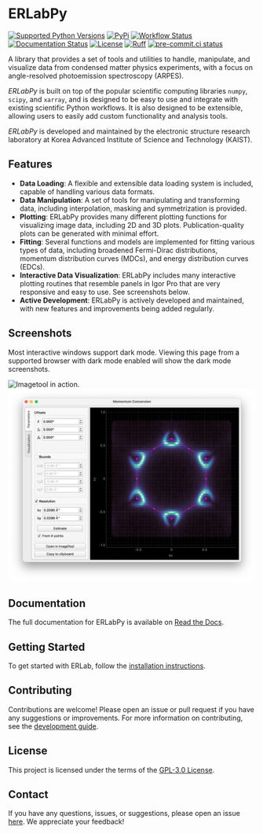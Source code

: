 # ERLabPy
[![Supported Python Versions](https://img.shields.io/pypi/pyversions/erlab)](https://pypi.org/project/erlab/)
[![PyPi](https://img.shields.io/pypi/v/erlab.svg)](https://pypi.org/project/erlab/)
[![Workflow Status](https://github.com/kmnhan/erlabpy/actions/workflows/release.yml/badge.svg)](https://github.com/kmnhan/erlabpy/actions/workflows/release.yml)
[![Documentation Status](https://readthedocs.org/projects/erlabpy/badge/)](https://erlabpy.readthedocs.io/)
[![License](https://img.shields.io/pypi/l/erlab)](https://github.com/kmnhan/erlabpy/blob/main/LICENSE)
[![Ruff](https://img.shields.io/endpoint?url=https://raw.githubusercontent.com/astral-sh/ruff/main/assets/badge/v2.json)](https://github.com/astral-sh/ruff)
[![pre-commit.ci status](https://results.pre-commit.ci/badge/github/kmnhan/erlabpy/main.svg)](https://results.pre-commit.ci/latest/github/kmnhan/erlabpy/main)

A library that provides a set of tools and utilities to handle, manipulate, and
visualize data from condensed matter physics experiments, with a focus on
angle-resolved photoemission spectroscopy (ARPES).

*ERLabPy* is built on top of the popular scientific computing libraries `numpy`,
`scipy`, and `xarray`, and is designed to be easy to use and integrate with
existing scientific Python workflows. It is also designed to be extensible,
allowing users to easily add custom functionality and analysis tools.

*ERLabPy* is developed and maintained by the electronic structure research
laboratory at Korea Advanced Institute of Science and Technology (KAIST).

## Features

- **Data Loading**: A flexible and extensible data loading system is included,
  capable of handling various data formats.
- **Data Manipulation**: A set of tools for manipulating and transforming data,
  including interpolation, masking and symmetrization is provided.
- **Plotting**: ERLabPy provides many different plotting functions for
  visualizing image data, including 2D and 3D plots. Publication-quality plots
  can be generated with minimal effort.
- **Fitting**: Several functions and models are implemented for fitting various
  types of data, including broadened Fermi-Dirac distributions, momentum
  distribution curves (MDCs), and energy distribution curves (EDCs).
- **Interactive Data Visualization**: ERLabPy includes many interactive plotting
  routines that resemble panels in Igor Pro that are very responsive and easy to
  use. See screenshots below.
- **Active Development**: ERLabPy is actively developed and maintained, with new
  features and improvements being added regularly.

## Screenshots

Most interactive windows support dark mode. Viewing this page from a supported
browser with dark mode enabled will show the dark mode screenshots.

<picture>
  <source media="(prefers-color-scheme: dark)" srcset="https://github.com/kmnhan/erlabpy/blob/main/docs/source/images/imagetool_dark.png?raw=true">
  <source media="(prefers-color-scheme: light)" srcset="https://github.com/kmnhan/erlabpy/blob/main/docs/source/images/imagetool_light.png?raw=true">
  <img alt="Imagetool in action." src="https://github.com/kmnhan/erlabpy/blob/main/docs/source/images/imagetool_light.png?raw=true">
</picture>

<picture>
  <source media="(prefers-color-scheme: dark)" srcset="https://github.com/kmnhan/erlabpy/blob/main/docs/source/images/ktool_1_dark.png?raw=true">
  <source media="(prefers-color-scheme: light)" srcset="https://github.com/kmnhan/erlabpy/blob/main/docs/source/images/ktool_1_light.png?raw=true">
  <img alt="Imagetool in action." src="https://github.com/kmnhan/erlabpy/blob/main/docs/source/images/ktool_1_light.png?raw=true">
</picture>


## Documentation

The full documentation for ERLabPy is available on [Read the Docs](https://erlabpy.readthedocs.io/).

## Getting Started

To get started with ERLab, follow the [installation instructions](https://erlabpy.readthedocs.io/en/stable/getting-started.html).

## Contributing

Contributions are welcome! Please open an issue or pull request if you have any
suggestions or improvements. For more information on contributing, see the
[development guide](https://erlabpy.readthedocs.io/en/stable/development.html).

## License

This project is licensed under the terms of the [GPL-3.0 License](LICENSE).

## Contact

If you have any questions, issues, or suggestions, please open an issue
[here](https://github.com/kmnhan/erlabpy/issues). We appreciate your feedback!
